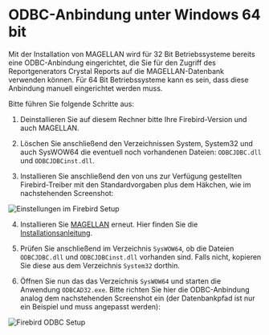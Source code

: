 # ODBC-Anbindung unter Windows 64 bit

Mit der Installation von MAGELLAN wird für 32 Bit Betriebssysteme bereits eine ODBC-Anbindung eingerichtet, die Sie für den Zugriff des Reportgenerators Crystal Reports auf die MAGELLAN-Datenbank verwenden können. Für 64 Bit Betriebssysteme kann es sein, dass diese Anbindung manuell eingerichtet werden muss.

Bitte führen Sie folgende Schritte aus:

1. Deinstallieren Sie auf diesem Rechner bitte Ihre Firebird-Version und auch MAGELLAN.

2. Löschen Sie anschließend den Verzeichnissen System, System32 und auch SysWOW64  die eventuell noch vorhandenen Dateien: `ODBCJDBC.dll` und `ODBCJDBCinst.dll`.

3. Installieren Sie anschließend den von uns zur Verfügung gestellten Firebird-Treiber mit den Standardvorgaben plus dem Häkchen, wie im nachstehenden Screenshot:  
  
  ![Einstellungen im Firebird Setup](/assets/images/fb-inst.jpg)

4. Installieren Sie [MAGELLAN] erneut. Hier finden Sie die [Installationsanleitung].

5. Prüfen Sie anschließend im Verzeichnis `SysWOW64`, ob die Dateien `ODBCJDBC.dll` und `ODBCJDBCinst.dll` vorhanden sind. Falls nicht, kopieren Sie diese aus dem Verzeichnis `System32` dorthin. 

6. Öffnen Sie nun das das Verzeichnis `SysWOW64` und starten die Anwendung `ODBCAD32.exe`. Bitte richten Sie hier die ODBC-Anbindung analog dem nachstehenden Screenshot ein (der Datenbankpfad ist nur ein Beispiel und muss angepasst werden):  
  
  ![Firebird ODBC Setup](/assets/images/fb-odbc.png)

[MAGELLAN]: http://magellan.stueber.de/download.php
[Installationsanleitung]: https://doc.magellan.stueber.de/installation